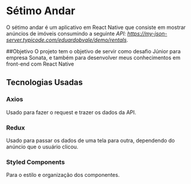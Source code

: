 # Sétimo Andar
  O sétimo andar é um aplicativo em React Native que consiste em mostrar anúncios de imóveis
consumindo a seguinte _API: https://my-json-server.typicode.com/eduardobvale/demo/rentals_.

##Objetivo
   O projeto tem o objetivo de servir como desafio Júnior para empresa Sonata, e também para 
desenvolver meus conhecimentos em front-end com React Native

## Tecnologias Usadas
### Axios
  Usado para fazer o request e trazer os dados da API.
  
### Redux
  Usado para passar os dados de uma tela para outra, dependendo do anúncio que o usuário clicou.
  
### Styled Components
  Para o estilo e organização dos componentes.

